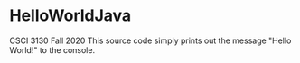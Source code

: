 # HelloWorldJava
CSCI 3130 Fall 2020
This source code simply prints out the message "Hello World!" to the console.
